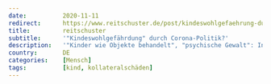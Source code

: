 ```yaml
---
date:          2020-11-11
redirect:      https://www.reitschuster.de/post/kindeswohlgefaehrung-durch-corona-massnahmen/
title:         reitschuster
subtitle:      '"Kindeswohlgefährdung" durch Corona-Politik?'
description:   '"Kinder wie Objekte behandelt", "psychische Gewalt": In der Kinderkommission des Deutschen Bundestages wurden schwere Vorwürfe laut in Sachen Corona-Politik. Die Medien verschweigen sie.'
country:       DE
categories:    [Mensch]
tags:          [kind, kollateralschäden]
---
```

